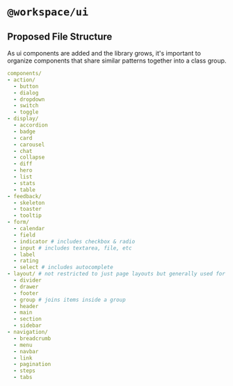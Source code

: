 # `@workspace/ui`

## Proposed File Structure

As ui components are added and the library grows, it's important to organize components that share similar patterns together into a class group.

```yaml
components/
- action/
  - button
  - dialog
  - dropdown
  - switch
  - toggle
- display/
  - accordion
  - badge
  - card
  - carousel
  - chat
  - collapse
  - diff
  - hero
  - list
  - stats
  - table
- feedback/
  - skeleton
  - toaster
  - tooltip
- form/
  - calendar
  - field
  - indicator # includes checkbox & radio
  - input # includes textarea, file, etc
  - label
  - rating
  - select # includes autocomplete
- layout/ # not restricted to just page layouts but generally used for this
  - divider
  - drawer
  - footer
  - group # joins items inside a group
  - header
  - main
  - section
  - sidebar
- navigation/
  - breadcrumb
  - menu
  - navbar
  - link
  - pagination
  - steps
  - tabs
```

